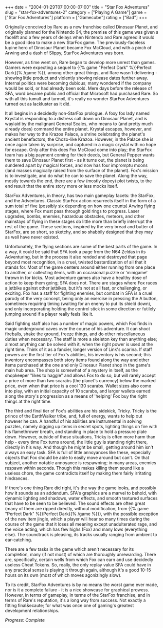 +++
date = "2004-01-29T07:00:00-07:00"
title = "Star Fox Adventures"
slug = "star-fox-adventures-2"
category = ["Playing A Game"]
game = ["Star Fox Adventures"]
platform = ["Gamecube"]
rating = ["Bad"]
+++

Originally conceived by Rare as a new franchise called Dinosaur Planet, and originally planned for the Nintendo 64, the premise of this game was given a facelift and a few years of delays when Nintendo and Rare agreed it would be a good idea to make a new StarFox game. The previously-faceless lupine hero of Dinosaur Planet became Fox McCloud, and with a pinch of Arwing and a dash of Slippy, StarFox Adventures was born.

However, as time went on, Rare began to develop more unrest than games. Gamers were expecting a sequel to {{% game "Perfect Dark" %}}Perfect Dark{{% /game %}}, among other great things, and Rare wasn't delivering - showing little product and violently shoving release dates further away. Internal politics were becoming dubious; many wondered if the company would be sold, or had already been sold. Mere days before the release of SFA, word became public and official that Microsoft had purchased Rare. So with all this tumult and turmoil, it's really no wonder StarFox Adventures turned out as lackluster as it did.

It all begins in a decidedly non-StarFox prologue. A foxy fox lady named Krystal is responding to a distress call down on Dinosaur Planet, and is waylaid by the malignant General Scales, who means to (and pretty much already does) command the entire planet. Krystal escapes, however, and makes her way to the Krazoa Palace, a shrine celebrating the planet's ancient benefactors, the Chozo-like Krazoa. However, in the Palace she is once again taken by surprise, and captured in a magic crystal with no hope for escape. Only after this does Fox McCloud come into play; the StarFox team has a big payment coming for their deeds, but General Pepper wants them to save Dinosaur Planet first - as it turns out, the planet is being sundered apart by magical forces, and now has four impromptu moons (land masses magically raised from the surface of the planet). Fox's mission is to investigate, and do what he can to save the planet. Along the way, mostly towards the end, there are a few (mostly dopey) plot twists, to the end result that the entire story more or less mocks itself.

StarFox Adventures, in theory, has two main gameplay facets: the StarFox, and the Adventures. Classic StarFox action resurrects itself in the form of a sum total of five (possibly six depending on how one counts) Arwing flying stages, where Fox must pass through gold rings to progress. Laser upgrades, bombs, enemies, hazardous obstacles, meteors, and other mainstays of flying in these stages do little more than briefly interrupt the rest of the game. These sections, inspired by the very bread and butter of StarFox, are so short, so sketchy, and so shabbily designed that they may as well have never existed.

Unfortunately, the flying sections are some of the best parts of the game. In a way, it could be said that SFA took a page from the N64 Zeldas in its Adventuring, but in the process it also rended and destroyed that page beyond most recognition, in a cruel, twisted bastardization of all that it stands for. Most of the game centers around either running from one place to another, or collecting items, with an occasional puzzle or 'minigame' thrown in for kicks. Most adventure games also have a healthy dose of action to keep them going; SFA does not. There are stages where Fox races a jetbike against other jetbikes, but it's not at all fast, or challenging, or exciting. Fox has a staff for fighting enemies, but combat in SFA is a cruel parody of the very concept, being only an exercise in pressing the A button, sometimes requiring timing (waiting for an enemy to put its shield down), and only incorporating holding the control stick in some direction or futilely jumping around if a player really feels like it.

Said fighting staff also has a number of magic powers, which Fox finds in magic underground caves over the course of his adventure. It can shoot fireballs, shake the ground, freeze things, and do other miscellaneous duties when necessary. The staff is more a skeleton key than anything else; almost anything can be solved with it, when the right power is used at the right time. Think of it as a fancier, longer version of Link's ocarina. If staff powers are the first tier of Fox's abilities, his inventory is his second; this inventory encompasses both story items found along the way and other items purchased at the one and only Dinosaur Planet shop in the game's main hub area. The shop is somewhat of a mystery in itself, as the shopkeeper "likes to haggle" and allows Fox to do so, but will rarely accept a price of more than two scarabs (the planet's currency) below the marked price, even when that price is a cool 130 scarabs. Wallet sizes also come into play, with an initial capacity of 10 scarabs, and larger wallets earned along the story's progression as a means of 'helping' Fox buy the right things at the right time.

The third and final tier of Fox's abilities are his sidekick, Tricky. Tricky is the prince of the EarthWalker tribe, and, full of energy, wants to help out however he can. A handful of his abilities are instrumental in solving puzzles, namely digging up items in secret spots, lighting things on fire with his flamethrower breath, and standing in place to hold a pressure plate down. However, outside of these situations, Tricky is often more harm than help - every time Fox turns around, the little guy is standing right there, directly in his way. And though he might be small, getting around him isn't always an easy task. SFA is full of little annoyances like these, especially objects that Fox should be able to easily move around but can't. On that subject, another notable annoyance is respawning; in many areas, enemies respawn within seconds. Though this makes killing them sound like a useless chore, the game contradicts itself by making them fairly irritating hindrances.

If there's one thing Rare did right, it's the way the game looks, and possibly how it sounds as an addendum. SFA's graphics are a marvel to behold, with dynamic lighting and shadows, water effects, and smooth textured surfaces that have to be seen to be believed. The sound effects are often great (many of them are ripped directly, without modification, from {{% game "Perfect Dark" %}}Perfect Dark{{% /game %}}), with the possible exception of the new item jingle, which a player will hear so many times during the course of the game that it loses all meaning except unadulterated rage, and the voice acting, which has few highs (Fox) and many lows (everything else). The soundtrack is pleasing, its tracks usually ranging from ambient to ear-catching.

There are a few tasks in the game which aren't necessary for its completion, many (if not most) of which are thoroughly unrewarding. There are, specifically, certain wells from which Fox can earn and use decidedly useless Cheat Tokens. So, really, the only replay value SFA could have in any practical sense is playing it through again, although it's a good 10-15 hours on its own (most of which moves agonizingly slow).

To its credit, StarFox Adventures is by no means the worst game ever made, nor is it a complete failure - it is a nice showcase for graphical prowess. However, in terms of gameplay, in terms of the StarFox franchise, and in terms of Rare's reputation, it's a long way from success. Not exactly a fitting final&ecaute; for what was once one of gaming's greatest development relationships.

<i>Progress: Complete</i>
